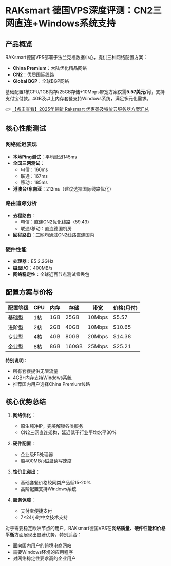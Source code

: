 # RAKsmart 德国VPS深度评测：CN2三网直连+Windows系统支持

## 产品概览

RAKsmart德国VPS部署于法兰克福数据中心，提供三种网络配置方案：
- **China Premium**：大陆优化精品网络
- **CN2**：优质国际线路
- **Global BGP**：全球BGP网络

基础配置1核CPU/1GB内存/25GB存储+10Mbps带宽方案仅需**5.57美元/月**，支持支付宝付款。4GB及以上内存套餐支持Windows系统，满足多元化需求。

👉 [【点击查看】2025年最新 Raksmart 优惠码及特价云服务器方案汇总](https://bit.ly/raksmart)

## 核心性能测试

### 网络延迟表现
- **本地Ping测试**：平均延迟145ms
- **全国三网测试**：
  - 电信：160ms 
  - 联通：167ms
  - 移动：185ms
- **港澳台/东南亚**：212ms（建议选择国际线路优化）

### 路由追踪分析
- **去程路由**：
  - 电信：直连CN2优化线路（59.43）
  - 联通/移动：直连德国机房
- **回程路由**：三网均通过CN2线路直连国内

### 硬件性能
- **处理器**：E5 2.2GHz
- **磁盘I/O**：400MB/s
- **网络稳定性**：全球近百节点测试零丢包

## 配置方案与价格

| 配置等级 | CPU | 内存 | 存储 | 带宽 | 价格(月付) |
|---------|-----|------|------|------|-----------|
| 基础型 | 1核 | 1GB | 25GB | 10Mbps | $5.57 |
| 进阶型 | 2核 | 2GB | 40GB | 10Mbps | $10.65 |
| 专业型 | 4核 | 4GB | 80GB | 20Mbps | $14.38 |
| 企业型 | 8核 | 8GB | 160GB | 25Mbps | $25.21 |

**特别说明**：
- 所有套餐提供无限流量
- 4GB+内存支持Windows系统
- 推荐国内用户选择China Premium线路

## 核心优势总结

1. **网络优化**：
   - 原生纯净IP，完美解锁各类服务
   - CN2三网直连架构，延迟低于行业平均水平30%

2. **硬件配置**：
   - 企业级E5处理器
   - 超400MB/s磁盘读写速度

3. **性价比突出**：
   - 基础套餐价格较同类产品低15-20%
   - 高阶配置支持Windows系统

4. **服务保障**：
   - 支付宝便捷支付
   - 7×24小时中文技术支持

对于需要稳定欧洲节点的用户，RAKsmart德国VPS在**网络质量、硬件性能和价格平衡**方面展现出显著优势，特别适合：
- 面向国内用户的跨境电商网站
- 需要Windows环境的应用程序
- 对网络稳定性要求高的企业用户
